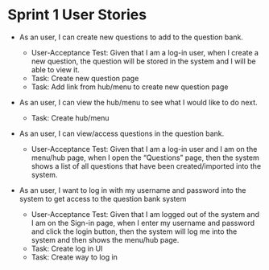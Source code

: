 # Sprint 1 User Stories

* As an user, I can create new questions to add to the question bank.
  * User-Acceptance Test: Given that I am a log-in user, when I create a new question, the question will be stored in the system and I will be able to view it.
  * Task: Create new question page 
  * Task: Add link from hub/menu to create new question page
  
* As an user, I can view the hub/menu to see what I would like to do next.
  * Task: Create hub/menu  
  
* As an user, I can view/access questions in the question bank.
  * User-Acceptance Test:	Given that I am a log-in user and I am on the menu/hub page, when I open the “Questions” page, then the system shows a list of all               questions that have been created/imported into the system. 
   
* As an user, I want to log in with my username and password into the system to get access to the question bank system
  * User-Acceptance Test: Given that I am logged out of the system and I am on the Sign-in page, when I enter my username and password and click the login button, then     the system will log me into the system and then shows the menu/hub page.
  * Task: Create log in UI
  * Task: Create way to log in  


